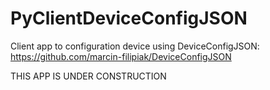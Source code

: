 # PyClientDeviceConfigJSON
Client app to configuration device using DeviceConfigJSON:
https://github.com/marcin-filipiak/DeviceConfigJSON

THIS APP IS UNDER CONSTRUCTION
